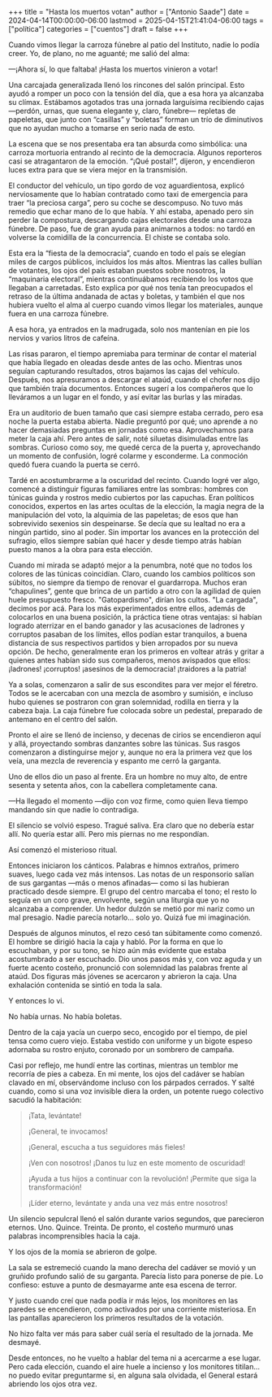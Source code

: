 +++
title = "Hasta los muertos votan"
author = ["Antonio Saade"]
date = 2024-04-14T00:00:00-06:00
lastmod = 2025-04-15T21:41:04-06:00
tags = ["política"]
categories = ["cuentos"]
draft = false
+++

Cuando vimos llegar la carroza fúnebre al patio del Instituto, nadie lo podía creer. Yo, de plano, no me aguanté; me salió del alma:

—¡Ahora sí, lo que faltaba! ¡Hasta los muertos vinieron a votar!

Una carcajada generalizada llenó los rincones del salón principal. Esto ayudó a romper un poco con la tensión del día, que a esa hora ya alcanzaba su clímax. Estábamos agotados tras una jornada larguísima recibiendo cajas —perdón, urnas, que suena elegante y, claro, fúnebre— repletas de papeletas, que junto con “casillas” y “boletas” forman un trío de diminutivos que no ayudan mucho a tomarse en serio nada de esto.

La escena que se nos presentaba era tan absurda como simbólica: una carroza mortuoria entrando al recinto de la democracia. Algunos reporteros casi se atragantaron de la emoción. “¡Qué postal!”, dijeron, y encendieron luces extra para que se viera mejor en la transmisión.

El conductor del vehículo, un tipo gordo de voz aguardientosa, explicó nerviosamente que lo habían contratado como taxi de emergencia para traer “la preciosa carga”, pero su coche se descompuso. No tuvo más remedio que echar mano de lo que había. Y ahí estaba, apenado pero sin perder la compostura, descargando cajas electorales desde una carroza fúnebre. De paso, fue de gran ayuda para animarnos a todos: no tardó en volverse la comidilla de la concurrencia. El chiste se contaba solo.

Esta era la “fiesta de la democracia”, cuando en todo el país se elegían miles de cargos públicos, incluidos los más altos. Mientras las calles bullían de votantes, los ojos del país estaban puestos sobre nosotros, la “maquinaria electoral”, mientras continuábamos recibiendo los votos que llegaban a carretadas. Esto explica por qué nos tenía tan preocupados el retraso de la última andanada de actas y boletas, y también el que nos hubiera vuelto el alma al cuerpo cuando vimos llegar los materiales, aunque fuera en una carroza fúnebre.

A esa hora, ya entrados en la madrugada, solo nos mantenían en pie los nervios y varios litros de cafeína.

Las risas pararon, el tiempo apremiaba para terminar de contar el material que había llegado en oleadas desde antes de las ocho. Mientras unos seguían capturando resultados, otros bajamos las cajas del vehículo. Después, nos apresuramos a descargar el ataúd, cuando el chofer nos dijo que también traía documentos. Entonces sugerí a los compañeros que lo lleváramos a un lugar en el fondo, y así evitar las burlas y las miradas.

Era un auditorio de buen tamaño que casi siempre estaba cerrado, pero esa noche la puerta estaba abierta. Nadie preguntó por qué; uno aprende a no hacer demasiadas preguntas en jornadas como esa. Aprovechamos para meter la caja ahí. Pero antes de salir, noté siluetas disimuladas entre las sombras. Curioso como soy, me quedé cerca de la puerta y, aprovechando un momento de confusión, logré colarme y esconderme. La conmoción quedó fuera cuando la puerta se cerró.

Tardé en acostumbrarme a la oscuridad del recinto. Cuando logré ver algo, comencé a distinguir figuras familiares entre las sombras: hombres con túnicas guinda y rostros medio cubiertos por las capuchas. Eran políticos conocidos, expertos en las artes ocultas de la elección, la magia negra de la manipulación del voto, la alquimia de las papeletas; de esos que han sobrevivido sexenios sin despeinarse. Se decía que su lealtad no era a ningún partido, sino al poder. Sin importar los avances en la protección del sufragio, ellos siempre sabían qué hacer y desde tiempo atrás habían puesto manos a la obra para esta elección.

Cuando mi mirada se adaptó mejor a la penumbra, noté que no todos los colores de las túnicas coincidían. Claro, cuando los cambios políticos son súbitos, no siempre da tiempo de renovar el guardarropa. Muchos eran “chapulines”, gente que brinca de un partido a otro con la agilidad de quien huele presupuesto fresco. "Gatopardismo", dirían los cultos. "La cargada", decimos por acá. Para los más experimentados entre ellos, además de colocarlos en una buena posición, la práctica tiene otras ventajas: si habían logrado aterrizar en el bando ganador y las acusaciones de ladrones y corruptos pasaban de los límites, ellos podían estar tranquilos, a buena distancia de sus respectivos partidos y bien arropados por su nueva opción. De hecho, generalmente eran los primeros en voltear atrás y gritar a quienes antes habían sido sus compañeros, menos avispados que ellos: ¡ladrones! ¡corruptos! ¡asesinos de la democracia! ¡traidores a la patria!

Ya a solas, comenzaron a salir de sus escondites para ver mejor el féretro. Todos se le acercaban con una mezcla de asombro y sumisión, e incluso hubo quienes se postraron con gran solemnidad, rodilla en tierra y la cabeza baja. La caja fúnebre fue colocada sobre un pedestal, preparado de antemano en el centro del salón.

Pronto el aire se llenó de incienso, y decenas de cirios se encendieron aquí y allá, proyectando sombras danzantes sobre las túnicas. Sus rasgos comenzaron a distinguirse mejor y, aunque no era la primera vez que los veía, una mezcla de reverencia y espanto me cerró la garganta.

Uno de ellos dio un paso al frente. Era un hombre no muy alto, de entre sesenta y setenta años, con la cabellera completamente cana.

—Ha llegado el momento —dijo con voz firme, como quien lleva tiempo mandando sin que nadie lo contradiga.

El silencio se volvió espeso. Tragué saliva. Era claro que no debería estar allí. No quería estar allí. Pero mis piernas no me respondían.

Así comenzó el misterioso ritual.

Entonces iniciaron los cánticos. Palabras e himnos extraños, primero suaves, luego cada vez más intensos. Las notas de un responsorio salían de sus gargantas —más o menos afinadas— como si las hubieran practicado desde siempre. El grupo del centro marcaba el tono; el resto lo seguía en un coro grave, envolvente, según una liturgia que yo no alcanzaba a comprender. Un hedor dulzón se metió por mi nariz como un mal presagio. Nadie parecía notarlo… solo yo. Quizá fue mi imaginación.

Después de algunos minutos, el rezo cesó tan súbitamente como comenzó. El hombre se dirigió hacia la caja y habló. Por la forma en que lo escuchaban, y por su tono, se hizo aún más evidente que estaba acostumbrado a ser escuchado. Dio unos pasos más y, con voz aguda y un fuerte acento costeño, pronunció con solemnidad las palabras frente al ataúd. Dos figuras más jóvenes se acercaron y abrieron la caja. Una exhalación contenida se sintió en toda la sala.

Y entonces lo vi.

No había urnas. No había boletas.

Dentro de la caja yacía un cuerpo seco, encogido por el tiempo, de piel tensa como cuero viejo. Estaba vestido con uniforme y un bigote espeso adornaba su rostro enjuto, coronado por un sombrero de campaña.

Casi por reflejo, me hundí entre las cortinas, mientras un temblor me recorría de pies a cabeza. En mi mente, los ojos del cadáver se habían clavado en mí, observándome incluso con los párpados cerrados. Y salté cuando, como si una voz invisible diera la orden, un potente ruego colectivo sacudió la habitación:

> ¡Tata, levántate!
>
> ¡General, te invocamos!
>
> ¡General, escucha a tus seguidores más fieles!
>
> ¡Ven con nosotros! ¡Danos tu luz en este momento de oscuridad!
>
> ¡Ayuda a tus hijos a continuar con la revolución! ¡Permite que siga la transformación!
>
> ¡Líder eterno, levántate y anda una vez más entre nosotros!

Un silencio sepulcral llenó el salón durante varios segundos, que parecieron eternos. Uno. Quince. Treinta. De pronto, el costeño murmuró unas palabras incomprensibles hacia la caja.

Y los ojos de la momia se abrieron de golpe.

La sala se estremeció cuando la mano derecha del cadáver se movió y un gruñido profundo salió de su garganta. Parecía listo para ponerse de pie. Lo confieso: estuve a punto de desmayarme ante esa escena de terror.

Y justo cuando creí que nada podía ir más lejos, los monitores en las paredes se encendieron, como activados por una corriente misteriosa. En las pantallas aparecieron los primeros resultados de la votación.

No hizo falta ver más para saber cuál sería el resultado de la jornada. Me desmayé.

Desde entonces, no he vuelto a hablar del tema ni a acercarme a ese lugar. Pero cada elección, cuando el aire huele a incienso y los monitores titilan... no puedo evitar preguntarme si, en alguna sala olvidada, el General estará abriendo los ojos otra vez.
